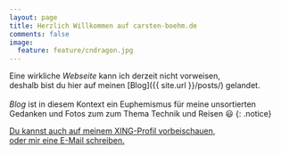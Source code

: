 ```yaml
---
layout: page
title: Herzlich Willkommen auf carsten-boehm.de
comments: false
image:
  feature: feature/cndragon.jpg
---
```


Eine wirkliche *Webseite* kann ich derzeit nicht vorweisen,<br/>
deshalb bist du hier auf meinen [Blog]({{ site.url }}/posts/) gelandet.<br/><br/>*Blog* ist in diesem Kontext ein Euphemismus für meine unsortierten Gedanken und Fotos zum zum Thema Technik und Reisen :smiley:
{: .notice}

<a href="http://www.xing.com/profile/Carsten_Boehm10" class="btn btn-success" target="_blank">Du kannst auch auf meinem XING-Profil vorbeischauen,<a><br/><a href="mailto:mail@carsten-boehm.de" class="btn btn-primary">oder mir eine E-Mail schreiben.</a>
